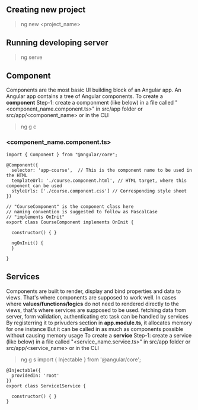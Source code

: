 ## **Creating new project**
> ng new <project_name>

## **Running developing server** 
> ng serve 

## **Component**
Components are the most basic UI building block of an Angular app. 
An Angular app contains a tree of Angular components.
To create a **component** 
Step-1: create a componment (like below) in a file called "<component_name.component.ts>" in src/app folder or src/app/<component_name>
or in the CLI 
> ng g c <ComponentName>
### **<component_name.component.ts>**
    import { Component } from "@angular/core";

    @Component({
      selector: 'app-course',  // This is the component name to be used in the HTML
      templateUrl: './course.component.html', // HTML target, where this component can be used
      styleUrls: ['./course.component.css'] // Corresponding style sheet
    })

    // "CourseComponent" is the component class here
    // naming convention is suggested to follow as PascalCase
    // "implements OnInit"
    export class CourseComponent implements OnInit {

      constructor() { }

      ngOnInit() {
      }

    }

## **Services**
Components are built to render, display and bind properties and data to views. That's where components are supposed to work well. 
In cases where **values/functions/logics** do not need to rendered directly to the views, that's where services are supposed to be used.
fetching data from server, form validation, authenticating etc task can be handled by services
By registerring it to privuders section in **app.module.ts**, it allocates memory for one instance
But it can be called in as much as components possible without causing memory usage
To create a **service** 
Step-1: create a service (like below) in a file called "<service_name.service.ts>" in src/app folder or src/app/<service_name>
or in the CLI 
> ng g s <ServicetName>
    import { Injectable } from '@angular/core';

    @Injectable({
      providedIn: 'root'
    })
    export class Service1Service {

      constructor() { }
    }